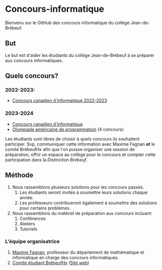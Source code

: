 # Concours-informatique 
Bienvenu sur le GitHub des concours informatique du collège Jean-de-Brébeuf.

## But
Le but est d'aider les étudiants du collège Jean-de-Brébeuf à se préparer aux concours informatiques.

## Quels concours?
### 2022-2023:
* [Concours canadien d'informatique 2022-2023][CCI 2023]
### 2023-2024
* [Concours canadien d'informatique][CCI]
* [Olympiade américaine de programmation][USACO] (4 concours)

Les étudiants sont libres de choisir à quels concours ils souhaitent participer. Svp, communiquer cette information avec Maxime Fagnan **et** le comité BrébeufHx afin que l'on puisse organiser une session de préparation, offrir un espace au collège pour le concours et compter cette participation dans la *Distinction Brébeuf*.

## Méthode
1. Nous rassemblons plusieurs solutions pour les concours passés.  
    1. Les étudiants seront invités à soumettre leurs solutions chaque année.  
    2. Les professeurs contribueront également à soumettre des solutions pour certains problèmes.  
2. Nous rassemblons du matériel de préparation aux concours incluant:
    1. Conférences
    2. Ateliers
    3. Tutoriels

### L'équipe organisatrice
1. [Maxime Fagnan](mailto:maxime.fagnan@brebeuf.qc.ca), professeur du département de mathématique et informatique en charge des concours informatiques.  
2. [Comité étudiant BrébeufHx](mailto:support@brebeufhackathon.com) ([Site web](https://www.brebeufhackathon.com/)) 

[CCI]: https://cemc.uwaterloo.ca/contests/ccc-cco-f.html
[CCI 2023]: https://cemc.uwaterloo.ca/contests/computing/past_ccc_contests/2023/index-f.html
[USACO]: http://www.usaco.org/index.php?page=contests
